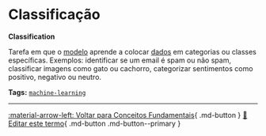 # Classificação

**Classification**

Tarefa em que o [modelo](../conceitos-fundamentais/modelo.md) aprende a colocar [dados](../conceitos-fundamentais/dados.md) em categorias ou classes específicas. Exemplos: identificar se um email é spam ou não spam, classificar imagens como gato ou cachorro, categorizar sentimentos como positivo, negativo ou neutro.


**Tags:** [`machine-learning`](../tags.md#machine-learning)

---

[:material-arrow-left: Voltar para Conceitos Fundamentais](index.md){ .md-button }
[📝 Editar este termo](https://github.com/seu-usuario/glossario-ia/edit/main/glossario.yaml){ .md-button .md-button--primary }
